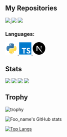 ## My Repositories

<p align="left">
  <a href="https://github.com/uta-s-dao">
    <img height="20" src="https://komarev.com/ghpvc/?username=uta-s-dao" />
  </a>
<a href="https://github.com/uta-s-dao/OpenLive"><img src="https://img.shields.io/badge/HP-Openlive-blue"/></a>
<a href="https://github.com/uta-s-dao/x-post-analyzer"><img src="https://img.shields.io/badge/HP-x post analyzer-blue"/></a>
</p>

<h3 align="left">Languages:</h3>
<p align="left">
  <a href="https://www.python.org" target="_blank" rel="noreferrer"> <img src="https://raw.githubusercontent.com/devicons/devicon/master/icons/python/python-original.svg" alt="python" width="40" height="40"/> </a>
  <a href="https://typescript.org" target="_blank" rel="noreferrer"> <img src="https://raw.githubusercontent.com/devicons/devicon/master/icons/typescript/typescript-original.svg" alt="typescript" width="40" height="40"/> </a>
  <a href="https://nextjs.org/" target="_blank" rel="noreferrer"><img src="https://raw.githubusercontent.com/devicons/devicon/master/icons/nextjs/nextjs-original.svg" alt="Next.js" width="40" height="40"/></a>
</p>

## Stats

![](http://github-profile-summary-cards.vercel.app/api/cards/stats?username=uta-s-dao&theme=gruvbox)
![](http://github-profile-summary-cards.vercel.app/api/cards/productive-time?username=uta-s-dao&theme=gruvbox&utcOffset=9)
![](https://github-profile-summary-cards.vercel.app/api/top-langs/?username=uta-s-dao&layout=compact&theme=gruvbox)
![](http://github-profile-summary-cards.vercel.app/api/cards/profile-details?username=uta-s-dao&theme=gruvbox)

## Trophy
![trophy](https://github-profile-trophy.vercel.app/?username=uta-s-dao&theme=gruvbox)

![Foo_name's GitHub stats](https://github-readme-stats.vercel.app/api?username=uta-s-dao&show_icons=true&theme=vue-dark)

[![Top Langs](https://github-readme-stats.vercel.app/api/top-langs/?username=uta-s-dao&layout=compact&theme=vue-dark)](https://github.com/anuraghazra/github-readme-stats)







<!--
**Tsubasa-2005/Tsubasa-2005** is a ✨ _special_ ✨ repository because its `README.md` (this file) appears on your GitHub profile.

Here are some ideas to get you started:

- 🔭 I’m currently working on ...
- 🌱 I’m currently learning ...
- 👯 I’m looking to collaborate on ...
- 🤔 I’m looking for help with ...
- 💬 Ask me about ...
- 📫 How to reach me: ...
- 😄 Pronouns: ...
- ⚡ Fun fact: ...
-->

